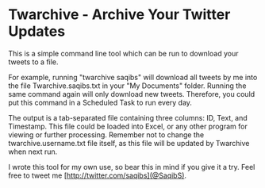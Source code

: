 # Twarchive - Archive Your Twitter Updates

This is a simple command line tool which can be run to download your tweets to a file.

For example, running "twarchive saqibs" will download all tweets by me into the file Twarchive.saqibs.txt in your "My Documents" folder. Running the same command again will only download new tweets. Therefore, you could put this command in a Scheduled Task to run every day.

The output is a tab-separated file containing three columns: ID, Text, and Timestamp. This file could be loaded into Excel, or any other program for viewing or further processing. Remember not to change the twarchive.username.txt file itself, as this file will be updated by Twarchive when next run.

I wrote this tool for my own use, so bear this in mind if you give it a try. Feel free to tweet me [http://twitter.com/saqibs](@SaqibS).

